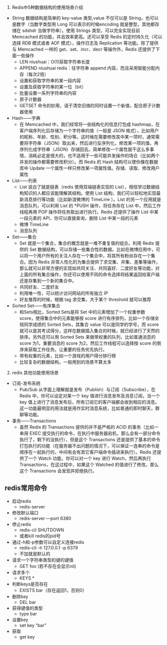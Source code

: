 1. Redis中5种数据结构的使用场景介绍
 * String 数据结构是简单的 key-value 类型,value 不仅可以是 String，也可以是数字（当数字类型用 Long 可以表示的时候encoding 就是整型，其他都存储在 sdshdr 当做字符串）。使用 Strings 类型，可以完全实现目前 Memcached 的功能，并且效率更高。还可以享受 Redis 的定时持久化（可以选择 RDB 模式或者 AOF 模式），操作日志及 Replication 等功能。除了提供与 Memcached 一样的 get、set、incr、decr 等操作外，Redis 还提供了下面一些操作
    * LEN niushuai：O(1)获取字符串长度
    * APPEND niushuai redis：往字符串 append 内容，而且采用智能分配内存（每次2倍）
    * 设置和获取字符串的某一段内容
    * 设置及获取字符串的某一位（bit）
    * 批量设置一系列字符串的内容
    * 原子计数器
    * GETSET 命令的妙用，请于清空旧值的同时设置一个新值，配合原子计数器使用   
 * Hash——字典
    * 在 Memcached 中，我们经常将一些结构化的信息打包成 hashmap，在客户端序列化后存储为一个字符串的值（一般是 JSON 格式），比如用户的昵称、年龄、性别、积分等。这时候在需要修改其中某一项时，通常需要将字符串（JSON）取出来，然后进行反序列化，修改某一项的值，再序列化成字符串（JSON）存储回去。简单修改一个属性就干这么多事情，消耗必定是很大的，也不适用于一些可能并发操作的场合（比如两个并发的操作都需要修改积分）。而 Redis 的 Hash 结构可以使你像在数据库中 Update 一个属性一样只修改某一项属性值。存储、读取、修改用户属性
 * List——列表
    * List 说白了就是链表（redis 使用双端链表实现的 List），相信学过数据结构知识的人都应该能理解其结构。使用 List 结构，我们可以轻松地实现最新消息排行等功能（比如新浪微博的 TimeLine ）。List 的另一个应用就是消息队列，可以利用 List 的 *PUSH 操作，将任务存在 List 中，然后工作线程再用 POP 操作将任务取出进行执行。Redis 还提供了操作 List 中某一段元素的 API，你可以直接查询，删除 List 中某一段的元素
    * 微博 TimeLine
    * 消息队列
 * Set——集合
    * Set 就是一个集合，集合的概念就是一堆不重复值的组合。利用 Redis 提供的 Set 数据结构，可以存储一些集合性的数据。比如在微博应用中，可以将一个用户所有的关注人存在一个集合中，将其所有粉丝存在一个集合。因为 Redis 非常人性化的为集合提供了求交集、并集、差集等操作，那么就可以非常方便的实现如共同关注、共同喜好、二度好友等功能，对上面的所有集合操作，你还可以使用不同的命令选择将结果返回给客户端还是存集到一个新的集合中。
    * 共同好友、二度好友
    * 利用唯一性，可以统计访问网站的所有独立 IP
    * 好友推荐的时候，根据 tag 求交集，大于某个 threshold 就可以推荐
 * Sorted Set——有序集合
    * 和Sets相比，Sorted Sets是将 Set 中的元素增加了一个权重参数 score，使得集合中的元素能够按 score 进行有序排列，比如一个存储全班同学成绩的 Sorted Sets，其集合 value 可以是同学的学号，而 score 就可以是其考试得分，这样在数据插入集合的时候，就已经进行了天然的排序。另外还可以用 Sorted Sets 来做带权重的队列，比如普通消息的 score 为1，重要消息的 score 为2，然后工作线程可以选择按 score 的倒序来获取工作任务。让重要的任务优先执行。
    * 带有权重的元素，比如一个游戏的用户得分排行榜
    * 比较复杂的数据结构，一般用到的场景不算太多 
2. redis 其他功能使用场景
* 订阅-发布系统
    * Pub/Sub 从字面上理解就是发布（Publish）与订阅（Subscribe），在 Redis 中，你可以设定对某一个 key 值进行消息发布及消息订阅，当一个 key 值上进行了消息发布后，所有订阅它的客户端都会收到相应的消息。这一功能最明显的用法就是用作实时消息系统，比如普通的即时聊天，群聊等功能。
 * 事务——Transactions
    * 虽然 Redis 的 Transactions 提供的并不是严格的 ACID 的事务（比如一串用 EXEC 提交执行的命令，在执行中服务器宕机，那么会有一部分命令执行了，剩下的没执行），但是这个 Transactions 还是提供了基本的命令打包执行的功能（在服务器不出问题的情况下，可以保证一连串的命令是顺序在一起执行的，中间有会有其它客户端命令插进来执行）。Redis 还提供了一个 Watch 功能，你可以对一个 key 进行 Watch，然后再执行 Transactions，在这过程中，如果这个 Watched 的值进行了修改，那么这个 Transactions 会发现并拒绝执行。
    
## redis常用命令
* 启动redis
    * redis-server
* 修改默认端口
    * redis-server —port 6380
* 停止redis
    * redis-cli  SHUTDOWN
    * 或者kill redis的pid号
* 通过-h和-p参数可以自定义连接redis
    * redis-cli -h 127.0.0.1 -p 6379
    * 不加就是默认的
* 请求一个字符串类型的键的键值
    * GET foo (若不存在会显示nil)
* 请求多个
    * KEYS *
* 判断keys是否存在
    * EXISTS  bar（存在返回1，否则0）
* 删除key 
    * DEL  bar
* 获得键值的类型
    * type  bar
* 设置key
    * set key “bar”
* 获取
    * get key
    